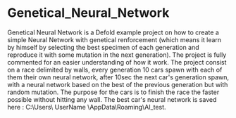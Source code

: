 # Genetical_Neural_Network
Genetical Neural Network is a Defold example project on how to create a simple Neural Network with genetical renforcement (which means it learn by himself by selecting the best specimen of each generation and reproduce it with some mutation in the next generation). The project is fully commented for an easier understanding of how it work. The project consist on a race delimited by walls, every generation 10 cars spawn with each of them their own neural network, after 10sec the next car's generation spawn, with a neural network based on the best of the previous generation but with random mutation. The purpose for the cars is to finish the race the faster possible without  hitting any wall. The best car's neural network is saved  here : C:\Users\ UserName \AppData\Roaming\AI_test.
